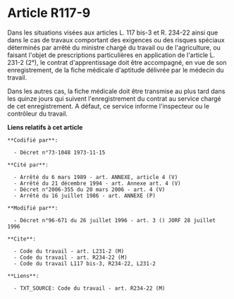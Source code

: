 # Article R117-9

Dans les situations visées aux articles L. 117 bis-3 et R. 234-22 ainsi que dans le cas de travaux comportant des exigences
ou des risques spéciaux déterminés par arrêté du ministre chargé du travail ou de l'agriculture, ou faisant l'objet de
prescriptions particulières en application de l'article L. 231-2 (2°), le contrat d'apprentissage doit être accompagné, en
vue de son enregistrement, de la fiche médicale d'aptitude délivrée par le médecin du travail.

Dans les autres cas, la fiche médicale doit être transmise au plus tard dans les quinze jours qui suivent l'enregistrement du
contrat au service chargé de cet enregistrement. A défaut, ce service informe l'inspecteur ou le contrôleur du travail.

**Liens relatifs à cet article**

	**Codifié par**:

	  - Décret n°73-1048 1973-11-15

	**Cité par**:

	  - Arrêté du 6 mars 1989 - art. ANNEXE, article 4 (V)
	  - Arrêté du 21 décembre 1994 - art. Annexe art. 4 (V)
	  - Décret n°2006-355 du 20 mars 2006 - art. 4 (V)
	  - Arrêté du 16 juillet 1986 - art. ANNEXE (P)

	**Modifié par**:

	  - Décret n°96-671 du 26 juillet 1996 - art. 3 () JORF 28 juillet 1996

	**Cite**:

	  - Code du travail - art. L231-2 (M)
	  - Code du travail - art. R234-22 (M)
	  - Code du travail L117 bis-3, R234-22, L231-2

	**Liens**:

	  - TXT_SOURCE: Code du travail - art. R234-22 (M)
